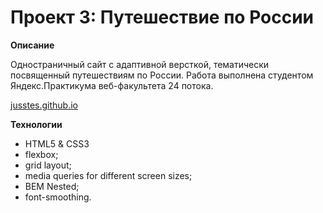 # Проект 3: Путешествие по России

**Описание**

Одностраничный сайт с адаптивной версткой, тематически посвященный путешествиям по России. Работа выполнена студентом Яндекс.Практикума веб-факультета 24 потока.

[jusstes.github.io](https://jusstes.github.io/russian-travel/)

**Технологии**
* HTML5 & CSS3
* flexbox;
* grid layout;
* media queries for different screen sizes;
* BEM Nested;
* font-smoothing.
